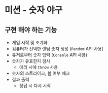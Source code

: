 # 미션 - 숫자 야구

## 구현 해야 하는 기능
- 게임 시작 및 초기화
- 컴퓨터가 선택한 랜덤 숫자 생성 (`Random` API 사용)
- 유저로부터 숫자 입력 (`Console` API 사용)
- 숫자가 유효한지 검사
    - 에러 시에 `throw` 사용
- 숫자의 스트라이크, 볼 여부 체크
- 결과 출력
    - 정답 시 다시 시작